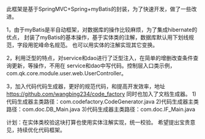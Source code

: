此框架是基于SpringMVC+Spring+myBatis的封装，为了快速开发，做了一些改进。

1，由于myBatis是半自动框架，对数据库的操作比较麻烦，为了集成hibernate的优点，
   封装了myBatis的基本操作，基于实体类的注解，数据库默认用下划线规范，字段用驼峰命名规范。
   也可以用实体的注解实现其它变换。
   
2，利用泛型的特点，对service和dao进行了泛型注入，在简单的增删改查条件查询更新，等操作，不用在
   service和dao中写代码。控制层入口类示例，com.qk.core.module.user.web.UserController。
   
3，加入代码代码生成器，更好的规范代码，和提高开发效率，地址 https://github.com/wangbing234/code_factory
   同时也加入了文档生成器。
	1)代码生成器主类路径：com.codefactory.CodeGenerator.java
	2)代码生成器主类路径：com.doc.DB_Main.java
	3)代码生成器主类路径：com.doc.IF_Main.java


计划：在实体类校验这块打算也使用实体注解实现，统一校验。
	希望提出宝贵意见，持续优化代码框架。
